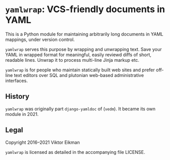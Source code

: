 # `yamlwrap`: VCS-friendly documents in YAML

This is a Python module for maintaining arbitrarily long documents in YAML
mappings, under version control.

`yamlwrap` serves this purpose by wrapping and unwrapping text. Save your YAML
in wrapped format for meaningful, easily reviewd diffs of short, readable
lines. Unwrap it to process multi-line Jinja markup etc.

`yamlwrap` is for people who maintain statically built web sites and prefer
off-line text editors over SQL and plutonian web-based administrative
interfaces.

## History

`yamlwrap` was originally part `django-yamldoc` of (`vedm`). It became its own
module in 2021.

## Legal

Copyright 2016–2021 Viktor Eikman

`yamlwrap` is licensed as detailed in the accompanying file LICENSE.
